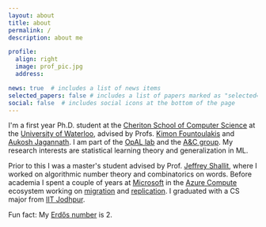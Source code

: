 ```yaml
---
layout: about
title: about
permalink: /
description: about me

profile:
  align: right
  image: prof_pic.jpg
  address: 

news: true  # includes a list of news items
selected_papers: false # includes a list of papers marked as "selected={true}"
social: false  # includes social icons at the bottom of the page
---
```


I'm a first year Ph.D. student at the [Cheriton School of Computer Science](https://cs.uwaterloo.ca/) at the [University of Waterloo](https://uwaterloo.ca/), advised by Profs. [Kimon Fountoulakis](https://cs.uwaterloo.ca/~kfountou/) and [Aukosh Jagannath](https://math.uwaterloo.ca/~a3jagann/). I am part of the [OpAL lab](https://opallab.ca/) and the [A&C group](https://algcomp.uwaterloo.ca/). My research interests are statistical learning theory and generalization in ML.

Prior to this I was a master's student advised by Prof. [Jeffrey Shallit](https://cs.uwaterloo.ca/~shallit/), where I worked on algorithmic number theory and combinatorics on words. Before academia I spent a couple of years at [Microsoft](https://microsoft.com/) in the [Azure Compute](https://azure.microsoft.com/en-us/product-categories/compute/) ecosystem working on [migration](https://azure.microsoft.com/en-us/services/azure-migrate/) and [replication](https://azure.microsoft.com/en-us/services/site-recovery/). I graduated with a CS major from [IIT Jodhpur](http://iitj.ac.in/).

Fun fact: My [Erdős number](https://en.wikipedia.org/wiki/Erdős_number) is 2.
